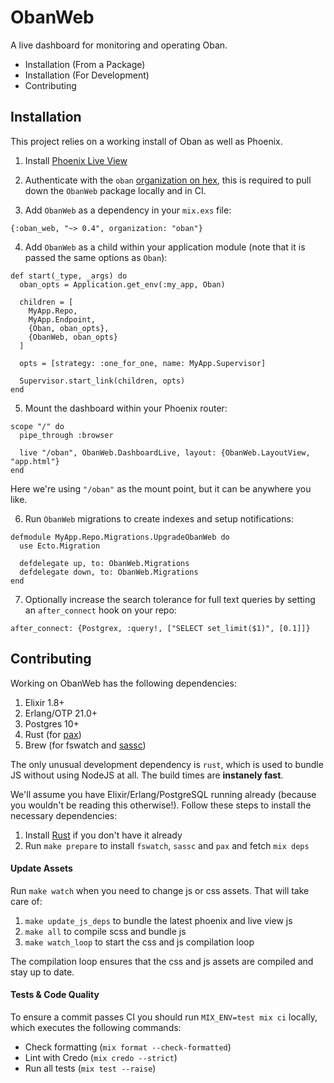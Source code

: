 # ObanWeb

A live dashboard for monitoring and operating Oban.

- Installation (From a Package)
- Installation (For Development)
- Contributing

## Installation

This project relies on a working install of Oban as well as Phoenix.

1. Install [Phoenix Live View][plv]

2. Authenticate with the `oban` [organization on hex][hpm], this is required to pull down the `ObanWeb` package locally and in CI.

3. Add `ObanWeb` as a dependency in your `mix.exs` file:

  ```
  {:oban_web, "~> 0.4", organization: "oban"}
  ```

4. Add `ObanWeb` as a child within your application module (note that it is passed the same options as `Oban`):

  ```
  def start(_type, _args) do
    oban_opts = Application.get_env(:my_app, Oban)

    children = [
      MyApp.Repo,
      MyApp.Endpoint,
      {Oban, oban_opts},
      {ObanWeb, oban_opts}
    ]

    opts = [strategy: :one_for_one, name: MyApp.Supervisor]

    Supervisor.start_link(children, opts)
  end
  ```

5. Mount the dashboard within your Phoenix router:

  ```
  scope "/" do
    pipe_through :browser

    live "/oban", ObanWeb.DashboardLive, layout: {ObanWeb.LayoutView, "app.html"}
  end
  ```

  Here we're using `"/oban"` as the mount point, but it can be anywhere you like.

6. Run `ObanWeb` migrations to create indexes and setup notifications:

  ```
  defmodule MyApp.Repo.Migrations.UpgradeObanWeb do
    use Ecto.Migration

    defdelegate up, to: ObanWeb.Migrations
    defdelegate down, to: ObanWeb.Migrations
  end
  ```

7. Optionally increase the search tolerance for full text queries by setting an `after_connect` hook on your repo:

  ```
  after_connect: {Postgrex, :query!, ["SELECT set_limit($1)", [0.1]]}
  ```

[plv]: https://github.com/phoenixframework/phoenix_live_view#installation
[hpm]: https://hex.pm/docs/private#authenticating-on-ci-and-build-servers

## Contributing

Working on ObanWeb has the following dependencies:

1. Elixir 1.8+
2. Erlang/OTP 21.0+
3. Postgres 10+
4. Rust (for [pax](https://pax.js.org/))
5. Brew (for fswatch and [sassc](https://github.com/sass/sassc))

The only unusual development dependency is `rust`, which is used to bundle JS
without using NodeJS at all. The build times are **instanely fast**.

We'll assume you have Elixir/Erlang/PostgreSQL running already (because you
wouldn't be reading this otherwise!). Follow these steps to install the
necessary dependencies:

1. Install [Rust](https://rustup.rs/) if you don't have it already
2. Run `make prepare` to install `fswatch`, `sassc` and `pax` and fetch `mix deps`

#### Update Assets

Run `make watch` when you need to change js or css assets. That will take care
of:

1. `make update_js_deps` to bundle the latest phoenix and live view js
2. `make all` to compile scss and bundle js
3. `make watch_loop` to start the css and js compilation loop

The compilation loop ensures that the css and js assets are compiled and stay up
to date.

#### Tests & Code Quality

To ensure a commit passes CI you should run `MIX_ENV=test mix ci` locally, which
executes the following commands:

* Check formatting (`mix format --check-formatted`)
* Lint with Credo (`mix credo --strict`)
* Run all tests (`mix test --raise`)
